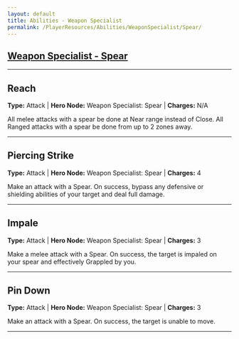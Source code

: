```yaml
---
layout: default
title: Abilities - Weapon Specialist
permalink: /PlayerResources/Abilities/WeaponSpecialist/Spear/
---
```

## [Weapon Specialist - Spear](#Spear)

------------------------------------------------
## Reach
**Type:** Attack
 | **Hero Node:** Weapon Specialist: Spear
 | **Charges:** N/A

All melee attacks with a spear be done at Near range instead of Close. All Ranged attacks with a spear be done from up to 2 zones away.

------------------------------------------------
## Piercing Strike
**Type:** Attack
 | **Hero Node:** Weapon Specialist: Spear
 | **Charges:** 4

Make an attack with a Spear. On success, bypass any defensive or shielding abilities of your target and deal full damage.

------------------------------------------------
## Impale
**Type:** Attack
 | **Hero Node:** Weapon Specialist: Spear
 | **Charges:** 3

Make a melee attack with a Spear. On success, the target is impaled on your spear and effectively Grappled by you.

------------------------------------------------
## Pin Down
**Type:** Attack
 | **Hero Node:** Weapon Specialist: Spear
 | **Charges:** 3

Make an attack with a Spear. On success, the target is unable to move.

------------------------------------------------
